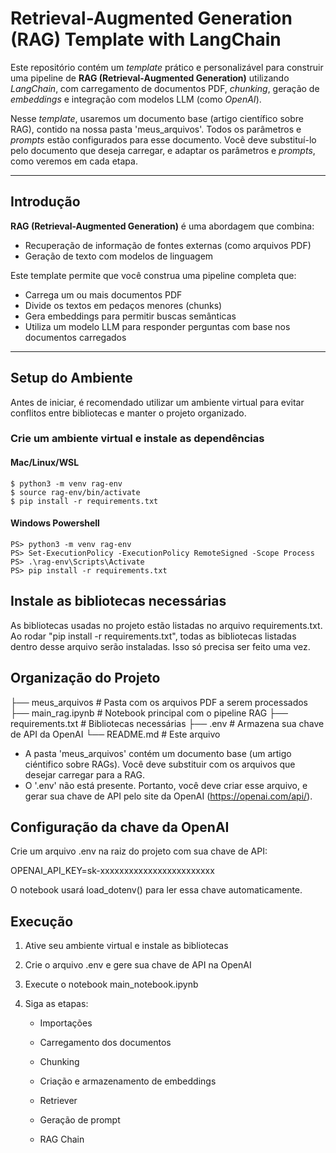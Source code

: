 # Retrieval-Augmented Generation (RAG) Template with LangChain

Este repositório contém um *template* prático e personalizável para construir uma pipeline de **RAG (Retrieval-Augmented Generation)** utilizando *LangChain*, com carregamento de documentos PDF, *chunking*, geração de *embeddings* e integração com modelos LLM (como *OpenAI*).

Nesse *template*, usaremos um documento base (artigo científico sobre RAG), contido na nossa pasta 'meus_arquivos'. Todos os parâmetros e *prompts* estão configurados para esse documento. Você deve substituí-lo pelo documento que deseja carregar, e adaptar os parâmetros e *prompts*, como veremos em cada etapa. 

---

## Introdução

**RAG (Retrieval-Augmented Generation)** é uma abordagem que combina:
- Recuperação de informação de fontes externas (como arquivos PDF)
- Geração de texto com modelos de linguagem

Este template permite que você construa uma pipeline completa que:
- Carrega um ou mais documentos PDF
- Divide os textos em pedaços menores (chunks)
- Gera embeddings para permitir buscas semânticas
- Utiliza um modelo LLM para responder perguntas com base nos documentos carregados

---

## Setup do Ambiente

Antes de iniciar, é recomendado utilizar um ambiente virtual para evitar conflitos entre bibliotecas e manter o projeto organizado.

### Crie um ambiente virtual e instale as dependências

#### Mac/Linux/WSL

```
$ python3 -m venv rag-env
$ source rag-env/bin/activate
$ pip install -r requirements.txt
```

#### Windows Powershell
```
PS> python3 -m venv rag-env
PS> Set-ExecutionPolicy -ExecutionPolicy RemoteSigned -Scope Process
PS> .\rag-env\Scripts\Activate
PS> pip install -r requirements.txt

```

## Instale as bibliotecas necessárias

As bibliotecas usadas no projeto estão listadas no arquivo requirements.txt. Ao rodar "pip install -r requirements.txt", todas as bibliotecas listadas dentro desse arquivo serão instaladas. Isso só precisa ser feito uma vez. 

## Organização do Projeto


├── meus_arquivos               # Pasta com os arquivos PDF a serem processados
├── main_rag.ipynb              # Notebook principal com o pipeline RAG
├── requirements.txt            # Bibliotecas necessárias
├── .env                        # Armazena sua chave de API da OpenAI
└── README.md                   # Este arquivo


- A pasta 'meus_arquivos' contém um documento base (um artigo ciéntifico sobre RAGs). Você deve substituir com os arquivos que desejar carregar para a RAG. 
- O '.env' não está presente. Portanto, você deve criar esse arquivo, e gerar sua chave de API pelo site da OpenAI (https://openai.com/api/). 

## Configuração da chave da OpenAI 
Crie um arquivo .env na raiz do projeto com sua chave de API:

OPENAI_API_KEY=sk-xxxxxxxxxxxxxxxxxxxxxxxx

O notebook usará load_dotenv() para ler essa chave automaticamente.

##  Execução

1. Ative seu ambiente virtual e instale as bibliotecas

2. Crie o arquivo .env e gere sua chave de API na OpenAI

3. Execute o notebook main_notebook.ipynb

4. Siga as etapas:

    - Importações

    - Carregamento dos documentos

    - Chunking

    - Criação e armazenamento de embeddings

    - Retriever

    - Geração de prompt

    - RAG Chain